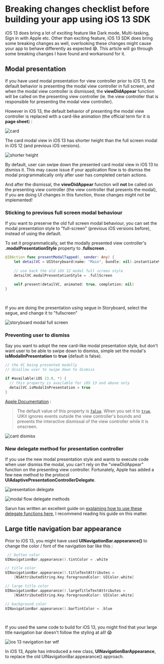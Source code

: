 # Breaking changes checklist before building your app using iOS 13 SDK 

iOS 13 does bring a lot of exciting feature like Dark mode, Multi-tasking, Sign in with Apple etc. Other than exciting feature, iOS 13 SDK does bring some breaking changes as well, overlooking these changes might cause your app to behave differently as expected 😅. This article will go through some breaking changes I have found and workaround for it.



## Modal presentation

If you have used modal presentation for view controller prior to iOS 13, the default behavior is presenting the modal view controller in full screen, and when the modal view controller is dismissed, the **viewDidAppear** function will be called on the presenting view controller (ie. the view controller that is responsible for presenting the modal view controller).



However in iOS 13, the default behavior of presenting the modal view controller is replaced with a card-like animation (the official term for it is **page sheet**) :



![card](https://iosimage.s3.amazonaws.com/2019/64-ios13-checklist/modal.png)



The card modal view in iOS 13 has shorter height than the full screen modal in iOS 12 (and previous iOS versions).

![shorter height](https://iosimage.s3.amazonaws.com/2019/64-ios13-checklist/modalComparison.png)



By default, user can swipe down the presented card modal view in iOS 13 to dismiss it. This may cause issue if your application flow is to dismiss the modal programmatically only after user has completed certain actions.



And after the dismissal, the **viewDidAppear** function will **not** be called on the presenting view controller (the view controller that presents the modal), if you are doing UI changes in this function, those changes might not be implemented!



### Sticking to previous full screen modal behaviour

If you want to preserve the old full screen modal behaviour, you can set the modal presentation style to "full-screen" (previous iOS versions before), instead of using the default.



To set it programmatically, set the modally presented view controller's **.modalPresentationStyle** property to **.fullscreen** .

```swift
@IBAction func presentModalTapped(_ sender: Any) {
    let detailVC = UIStoryboard(name: "Main", bundle: nil).instantiateViewController(identifier: "DetailViewController")
    
    // use back the old iOS 12 modal full screen style
    detailVC.modalPresentationStyle = .fullScreen
        
    self.present(detailVC, animated: true, completion: nil)
}
```

<br>



If you are doing the presentation using segue in Storyboard, select the segue, and change it to "fullscreen"

![storyboard modal full screen](https://iosimage.s3.amazonaws.com/2019/64-ios13-checklist/storyboardModal.png)





### Preventing user to dismiss

Say you want to adopt the new card-like modal presentation style, but don't want user to be able to swipe down to dismiss, simple set the modal's **isModalInPresentation** to **true** (default is false).



```swift
// the VC being presented modally
// disallow user to swipe down to dismiss

if #available(iOS 13.0, *) {
  // this property is available for iOS 13 and above only
  detailVC.isModalInPresentation = true
}
```



[Apple Documentation](https://developer.apple.com/documentation/uikit/uiviewcontroller/3229894-ismodalinpresentation) :

> The default value of this property is [`false`](https://developer.apple.com/documentation/swift/false). When you set it to [`true`](https://developer.apple.com/documentation/swift/true), UIKit ignores events outside the view controller's bounds and prevents the interactive dismissal of the view controller while it is onscreen.



![cant dismiss](https://iosimage.s3.amazonaws.com/2019/64-ios13-checklist/unableToDismiss.gif)



### New delegate method for presentation controller

If you use the new modal presentation style and wants to execute code when user dismiss the modal, you can't rely on the "viewDidAppear" function on the presenting view controller. Fortunately, Apple has added a few new method to the protocol **UIAdaptivePresentationControllerDelegate**.



![presentation delegate](https://iosimage.s3.amazonaws.com/2019/64-ios13-checklist/presentationDelegate.png)



![modal flow delegate methods](https://iosimage.s3.amazonaws.com/2019/64-ios13-checklist/modalFlow.png)



Sarun has written an excellent guide on [explaining how to use these delegate functions here](https://sarunw.com/posts/modality-changes-in-ios13/),  I recommend reading his guide on this matter.





## Large title navigation bar appearance

Prior to iOS 13, you might have used **UINavigationBar.appearance()** to change the color / font of the navigation bar like this : 

```swift
 // button color
UINavigationBar.appearance().tintColor = .white

// title color
UINavigationBar.appearance().titleTextAttributes =
    [NSAttributedString.Key.foregroundColor: UIColor.white]

// large title color
UINavigationBar.appearance().largeTitleTextAttributes =
    [NSAttributedString.Key.foregroundColor: UIColor.white]

// background color
UINavigationBar.appearance().barTintColor = .blue
```

<br>



If you used the same code to build for iOS 13, you might find that your large title navigation bar doesn't follow the styling at all! 😱

![ios 13 navigation bar wtf](https://iosimage.s3.amazonaws.com/2019/64-ios13-checklist/navigationbar.png)



In iOS 13, Apple has introduced a new class, **UINavigationBarAppearance**, to replace the old UINavigationBar.appearance() approach.















